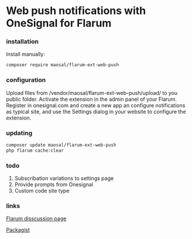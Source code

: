 # Web push notifications with OneSignal for Flarum

### installation

Install manually:

```bash
composer require maosal/flarum-ext-web-push
```

### configuration

Upload files from /vendor/maosal/flarum-ext-web-push/upload/ to you public folder.
Activate the extension in the admin panel of your Flarum.
Register in onesignal.com and create a new app an configure notifications as typical site, and use the Settings dialog in your website to configure the extension.

### updating

```bash
composer update maosal/flarum-ext-web-push
php flarum cache:clear
```

### todo
1. Subscribation variations to settings page
2. Provide prompts from Onesignal
3. Custom code site type

### links
[Flarum disscussion page](https://discuss.flarum.org/d/20784-onesignal-web-push-notifications)

[Packagist](https://packagist.org/packages/maosal/flarum-ext-web-push)

